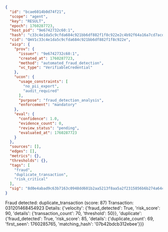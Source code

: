 ```json
{
  "id": "bcae6014b0d74f21",
  "scope": "agent",
  "key": "RESULT",
  "epoch": 1760287723,
  "host_pid": "9e6742732c60:1",
  "hash": "c33c4e1da5c9cfda684c921bb6df882f1f8c922e2c4b92f64a16a7cd7acd32b6",
  "cid": "QmV1c33c4e1da5c9cfda684c921bb6df882f1f8c922e",
  "aicp": {
    "prov": {
      "issuer": "9e6742732c60:1",
      "created_at": 1760287723,
      "method": "automated_fraud_detection",
      "vc_type": "VerifiableCredential"
    },
    "ucon": {
      "usage_constraints": [
        "no_pii_export",
        "audit_required"
      ],
      "purpose": "fraud_detection_analysis",
      "enforcement": "mandatory"
    },
    "eval": {
      "confidence": 1.0,
      "evidence_count": 0,
      "review_status": "pending",
      "evaluated_at": 1760287723
    }
  },
  "sources": [],
  "edges": [],
  "metrics": {},
  "thresholds": {},
  "tags": [
    "fraud",
    "duplicate_transaction",
    "risk_critical"
  ],
  "sig": "8d0e4abad9c63b7163c0948dd601b2aa5213f8aa5a2f2315856b6b274a64ce60"
}
```

Fraud detected: duplicate_transaction (score: 87)
Transaction: 031201468454923
Details: {'velocity': {'fraud_detected': True, 'risk_score': 90, 'details': {'transaction_count': 70, 'threshold': 50}}, 'duplicate': {'fraud_detected': True, 'risk_score': 85, 'details': {'duplicate_count': 69, 'first_seen': 1760285765, 'matching_hash': '07b42bdcb312ebee'}}}